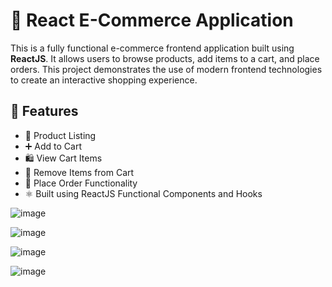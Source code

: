 # 🛒 React E-Commerce Application

This is a fully functional e-commerce frontend application built using **ReactJS**. It allows users to browse products, add items to a cart, and place orders. This project demonstrates the use of modern frontend technologies to create an interactive shopping experience.

## 🚀 Features

- 🧾 Product Listing
- ➕ Add to Cart
- 🛍️ View Cart Items
- 🧹 Remove Items from Cart
- 🧾 Place Order Functionality
- ⚛️ Built using ReactJS Functional Components and Hooks

![image](https://github.com/user-attachments/assets/cae08f0b-e206-4362-8933-a178c05ff0b5)

![image](https://github.com/user-attachments/assets/5ddca38e-1dca-4bdd-a9e5-c87f6dbae8cd)

![image](https://github.com/user-attachments/assets/6f2b4bef-71c9-4d03-b19a-03d0df2ae993)

![image](https://github.com/user-attachments/assets/2341c954-3b52-4fc8-89a5-913e6955d22b)

